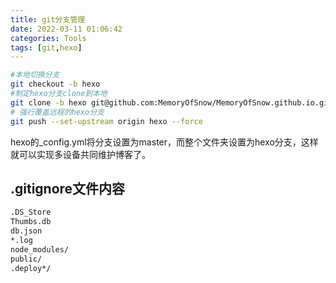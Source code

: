 ```yaml
---
title: git分支管理
date: 2022-03-11 01:06:42
categories: Tools
tags: [git,hexo]
---
```








```sh
#本地切换分支
git checkout -b hexo
#制定hexo分支clone到本地
git clone -b hexo git@github.com:MemoryOfSnow/MemoryOfSnow.github.io.git
# 强行覆盖远程的hexo分支
git push --set-upstream origin hexo --force
```

hexo的_config.yml将分支设置为master，而整个文件夹设置为hexo分支，这样就可以实现多设备共同维护博客了。

## .gitignore文件内容

```sh
.DS_Store
Thumbs.db
db.json
*.log
node_modules/
public/
.deploy*/
```

